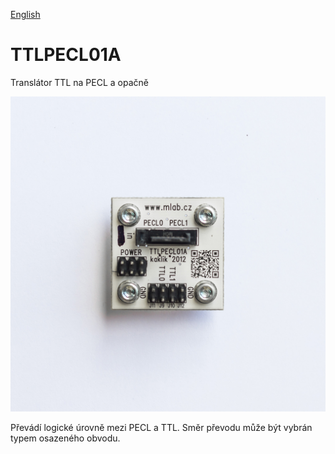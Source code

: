 
[English](./README.md)
<!--- module --->
# TTLPECL01A
<!--- Emodule --->

<!--- subtitle --->Translátor TTL na PECL a opačně <!--- Esubtitle --->

![TTLPECL01A](DOC/SRC/img/TTLPECL01A_Top_Big2.jpg)

<!--- description --->Převádí logické úrovně mezi PECL a TTL. Směr převodu může být vybrán typem osazeného obvodu.<!--- Edescription --->
            